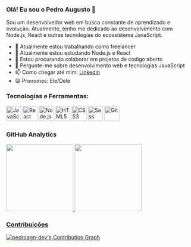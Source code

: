 ### Olá! Eu sou o Pedro Augusto 👋

Sou um desenvolvedor web em busca constante de aprendizado e evolução. Atualmente, tenho me dedicado ao desenvolvimento com Node.js, React e outras tecnologias do ecossistema JavaScript.

- 🔭 Atualmente estou trabalhando como freelancer
- 🌱 Atualmente estou estudando Node.js e React
- 👯 Estou procurando colaborar em projetos de código aberto
- 💬 Pergunte-me sobre desenvolvimento web e tecnologias JavaScript
- 📫 Como chegar até mim: [Linkedin](https://www.linkedin.com/in/pedro-galhardo-nogueira-03632322a/)
- 😄 Pronomes: Ele/Dele

### Tecnologias e Ferramentas:

<img src="https://devicons.github.io/devicon/devicon.git/icons/javascript/javascript-original.svg" alt="JavaScript" width="40" height="40" /> <img src="https://devicons.github.io/devicon/devicon.git/icons/react/react-original-wordmark.svg" alt="React" width="40" height="40" /> <img src="https://devicons.github.io/devicon/devicon.git/icons/nodejs/nodejs-original-wordmark.svg" alt="Node.js" width="40" height="40" /> <img src="https://devicons.github.io/devicon/devicon.git/icons/html5/html5-original-wordmark.svg" alt="HTML5" width="40" height="40" /> <img src="https://devicons.github.io/devicon/devicon.git/icons/css3/css3-original-wordmark.svg" alt="CSS3" width="40" height="40" /> <img src="https://devicons.github.io/devicon/devicon.git/icons/sass/sass-original.svg" alt="Sass" width="40" height="40" /> <img src="https://devicons.github.io/devicon/devicon.git/icons/git/git-original-wordmark.svg" alt="Git" width="40" height="40" />

### GitHub Analytics

<div>
  <a href="https://github.com/pedroagn-dev">
  <img height="180em" src="https://github-readme-stats.vercel.app/api?username=pedroagn-dev&show_icons=true&theme=dark&include_all_commits=true&count_private=true"/>
  <img height="180em" src="https://github-readme-stats.vercel.app/api/top-langs/?username=pedroagn-dev&layout=compact&langs_count=7&theme=dark"/>
</div>

### Contribuições

[![pedroagn-dev's Contribution Graph](https://activity-graph.herokuapp.com/graph?username=pedroagn-dev&bg_color=20232a&color=ffffff&line=ffffff&point=1d76db&area=true&hide_border=true)](https://github.com/ashutosh00710/github-readme-activity-graph)

